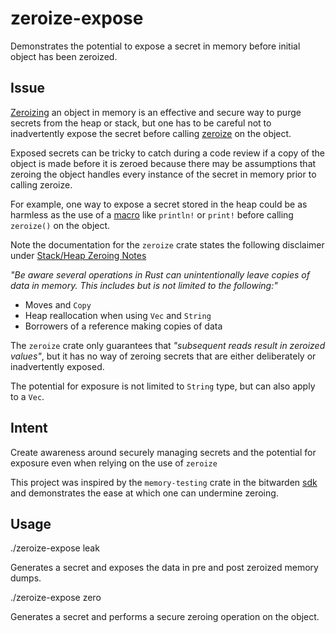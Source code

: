 # zeroize-expose
Demonstrates the potential to expose a secret in memory before initial object has been zeroized.

## Issue
[Zeroizing](https://docs.rs/zeroize/latest/zeroize/trait.Zeroize.html) an object in memory is an effective and secure way to purge secrets from the heap or stack, but one has to be careful not to inadvertently expose the secret before calling [zeroize](https://crates.io/crates/zeroize) on the object.

Exposed secrets can be tricky to catch during a code review if a copy of the object is made before it is zeroed because there may be assumptions that zeroing the object handles every instance of the secret in memory prior to calling zeroize.

For example, one way to expose a secret stored in the heap could be as harmless as the use of a [macro](https://doc.rust-lang.org/book/ch19-06-macros.html) like `println!` or `print!` before calling `zeroize()` on the object. 

Note the documentation for the `zeroize` crate states the following disclaimer under [Stack/Heap Zeroing Notes](https://docs.rs/zeroize/1.7.0/zeroize/#stackheap-zeroing-notes)

*"Be aware several operations in Rust can unintentionally leave copies of data in memory. This includes but is not limited to
the following:"*

 - Moves and `Copy`
 - Heap reallocation when using `Vec` and `String`
 - Borrowers of a reference making copies of data

The `zeroize` crate only guarantees that *"subsequent reads result in zeroized values"*, but it has no way of zeroing secrets that are either deliberately or inadvertently exposed. 

The potential for exposure is not limited to `String` type, but can also apply to a `Vec`.

## Intent
Create awareness around securely managing secrets and the potential for exposure even when relying on the use of `zeroize`

This project was inspired by the `memory-testing` crate in the bitwarden [sdk](https://github.com/bitwarden/sdk/) and demonstrates the ease at which one can undermine zeroing.

## Usage
./zeroize-expose leak

Generates a secret and exposes the data in pre and post zeroized memory dumps.

./zeroize-expose zero

Generates a secret and performs a secure zeroing operation on the object.

